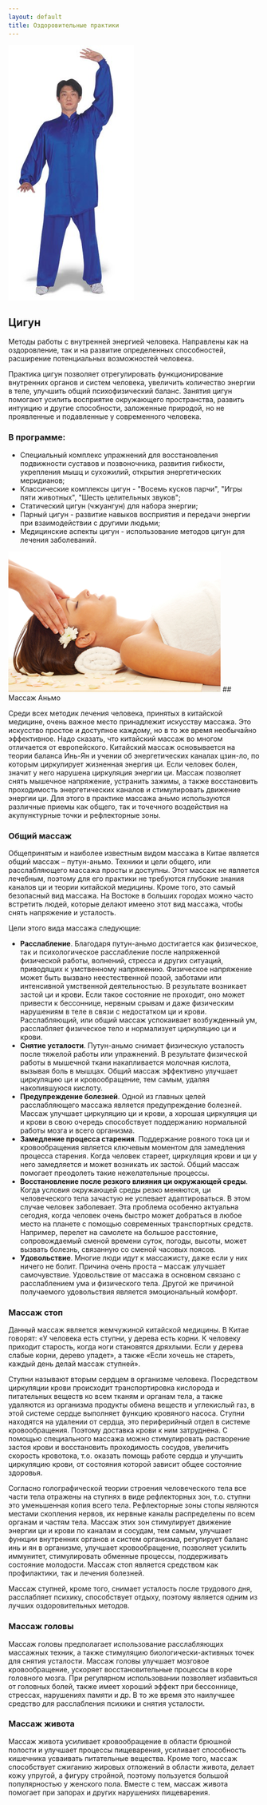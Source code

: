 ```yaml
---
layout: default
title: Оздоровительные практики
---
```

<img src='/huabao/ren/qigong.jpg' alt='Цигун' class='text-right'>

## Цигун

Методы работы с внутренней энергией человека.
Направлены как на оздоровление, так и на развитие определенных способностей,
расширение потенциальных возможностей человека.

Практика цигун позволяет отрегулировать функционирование внутренних органов и систем человека,
увеличить количество энергии в теле, улучшить общий психофизический баланс.
Занятия цигун помогают усилить восприятие окружающего пространства,
развить интуицию и другие способности, заложенные природой,
но не проявленные и подавленные у современного человека.

### В программе:

* Специальный комплекс упражнений для восстановления подвижности суставов и позвоночника,
  развития гибкости, укрепления мышц и сухожилий, открытия энергетических меридианов;
* Классические комплексы цигун - "Восемь кусков парчи", "Игры пяти животных", "Шесть целительных звуков";
* Статический цигун (чжуангун) для набора энергии;
* Парный цигун - развитие навыков восприятия и передачи энергии при взаимодействии с другими людьми;
* Медицинские аспекты цигун - использование методов цигун для лечения заболеваний.

<img src='/huabao/ren/anmo.jpg' alt='Цигун' class='text-left'>
## Массаж Аньмо

Среди всех методик лечения человека, принятых в китайской медицине, очень важное место принадлежит искусству массажа.
Это искусство простое и доступное каждому, но в то же время необычайно эффективное.
Надо сказать, что китайский массаж во многом отличается от европейского.
Китайский массаж основывается на теории баланса Инь-Ян и учении об энергетических каналах цзин-ло,
по которым циркулирует жизненная энергия ци.
Если человек болен, значит у него нарушена циркуляция энергии ци.
Массаж позволяет снять мышечное напряжение, устранить зажимы,
а также восстановить проходимость энергетических каналов и стимулировать движение энергии ци.
Для этого в практике массажа аньмо используются различные приемы как общего,
так и точечного воздействия на акупунктурные точки и рефлекторные зоны.

### Общий массаж

Общепринятым и наиболее известным видом массажа в Китае является общий массаж – путун-аньмо.
Техники и цели общего, или расслабляющего массажа просты и доступны.
Этот массаж не является лечебным, поэтому для его практики не требуются глубокие знания каналов ци и теории китайской медицины.
Кроме того, это самый безопасный вид массажа.
На Востоке в больших городах можно часто встретить людей,
которые делают имеено этот вид массажа, чтобы снять напряжение и усталость.

Цели этого вида массажа следующие:

* __Расслабление__.
  Благодаря путун-аньмо достигается как физическое, так и психологическое расслабление после напряженной физической работы,
  волнений, стресса и других ситуаций, приводящих к умственному напряжению.
  Физическое напряжение может быть вызвано неестественной позой, заботами или интенсивной умственной деятельностью.
  В результате возникает застой ци и крови.
  Если такое состояние не проходит, оно может привести к бессоннице,
  нервным срывам и даже физическим нарушениям в теле в связи с недостатком ци и крови.
  Расслабляющий, или общий массаж успокаивает возбужденный ум,
  расслабляет физическое тело и нормализует циркуляцию ци и крови.
* __Снятие усталости__.
  Путун-аньмо снимает физическую усталость после тяжелой работы или упражнений.
  В результате физической работы в мышечной ткани накапливается молочная кислота, вызывая боль в мышцах.
  Общий массаж эффективно улучшает циркуляцию ци и кровообращение, тем самым, удаляя накопившуюся кислоту.
* __Предупреждение болезней__.
  Одной из главных целей расслабляющего массажа является предупреждение болезней.
  Массаж улучшает циркуляцию ци и крови,
  а хорошая циркуляция ци и крови в свою очередь способствует поддержанию нормальной работы мозга и всего организма.
* __Замедление процесса старения__.
  Поддержание ровного тока ци и кровообращения является ключевым моментом для замедления процесса старения.
  Когда человек стареет, циркуляция крови и ци у него замедляется и может возникать их застой.
  Общий массаж помогает преодолеть такие нежелательные процессы.
* __Восстановление после резкого влияния ци окружающей среды__.
  Когда условия окружающей среды резко меняются, ци человеческого тела зачастую не успевает адаптироваться.
  В этом случае человек заболевает.
  Эта проблема особенно актуальна сегодня, когда человек очень быстро может добраться в любое место на планете с помощью современных транспортных средств.
  Например, перелет на самолете на большое расстояние, сопровождаемый сменой времени суток, погоды, высоты,
  может вызвать болезнь, связанную со сменой часовых поясов.
* __Удовольствие__.
  Многие люди идут к массажисту, даже если у них ничего не болит.
  Причина очень проста – массаж улучшает самочувствие. Удовольствие от массажа в основном связано с расслаблением ума и физического тела.
  Другой же причиной получаемого удовольствия является эмоциональный комфорт.

### Массаж стоп


Данный массаж является жемчужиной китайской медицины.
В Китае говорят: «У человека есть ступни, у дерева есть корни. К человеку приходит старость, когда ноги становятся дряхлыми.
Если у дерева слабые корни, дерево упадет», а также «Если хочешь не стареть, каждый день делай массаж ступней».

Ступни называют вторым сердцем в организме человека.
Посредством циркуляции крови происходит транспортировка кислорода и питательных веществ ко всем тканям и органам тела,
а также удаляются из организма продукты обмена веществ и углекислый газ, в этой системе сердце выполняет функцию кровяного насоса.
Ступни находятся на удалении от сердца, это периферийный отдел в системе кровообращения. Поэтому доставка крови к ним затруднена.
С помощью специального массажа можно стимулировать растворение застоя крови и восстановить проходимость сосудов, увеличить скорость кровотока,
т.о. оказать помощь работе сердца и улучшить циркуляцию крови, от состояния которой зависит общее состояние здоровья.

Согласно голографической теории строения человеческого тела все части тела отражены на ступнях в виде рефлекторных зон,
т.о. ступни это уменьшенная копия всего тела.
Рефлекторные зоны стопы являются местами скопления нервов, их нервные каналы распределены по всем органам и частям тела.
Массаж этих зон стимулирует движение энергии ци и крови по каналам и сосудам, тем самым, улучшает функции внутренних органов и систем организма,
регулирует баланс инь и ян в организме, улучшает кровообращение, позволяет усилить иммунитет, стимулировать обменные процессы,
поддерживать состояние молодости. Массаж стоп является средством как профилактики, так и лечения болезней.

Массаж ступней, кроме того, снимает усталость после трудового дня, расслабляет психику, способствует отдыху,
поэтому является одним из лучших оздоровительных методов.

### Массаж головы


Массаж головы предполагает использование расслабляющих массажных техник,
а также стимуляцию биологически-активных точек для снятия усталости.
Массаж головы улучшает мозговое кровообращение, ускоряет восстановительные процессы в коре головного мозга.
При регулярном использовании позволяет избавиться от головных болей, также имеет хороший эффект при бессоннице,
стрессах, нарушениях памяти и др. В то же время это наилучшее средство для расслабления психики и снятия усталости.

### Массаж живота

Массаж живота усиливает кровообращение в области брюшной полости и улучшает процессы пищеварения,
усиливает способность кишечника усваивать питательные вещества.
Кроме того, массаж способствует сжиганию жировых отложений в области живота, делает кожу упругой,
а фигуру стройной, поэтому пользуется большой популярностью у женского пола.
Вместе с тем, массаж живота помогает при запорах и других нарушениях пищеварения.
